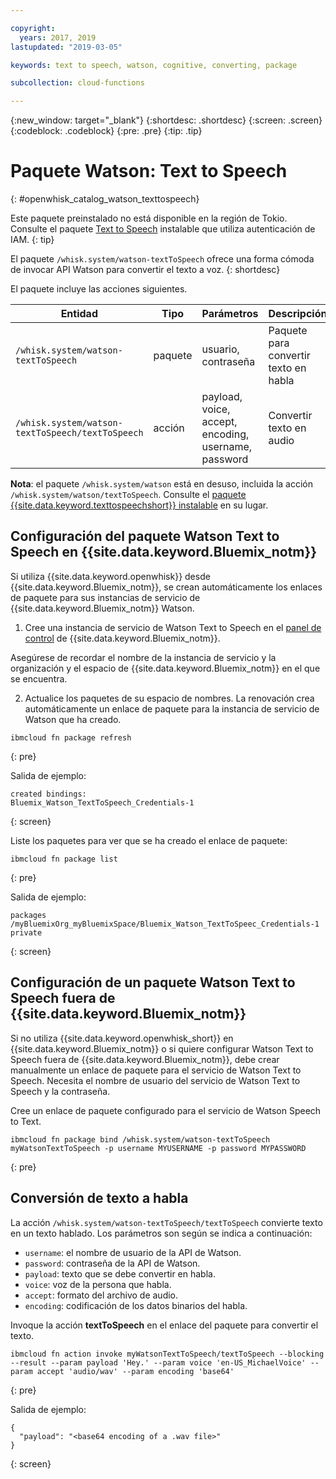 ```yaml
---

copyright:
  years: 2017, 2019
lastupdated: "2019-03-05"

keywords: text to speech, watson, cognitive, converting, package

subcollection: cloud-functions

---
```


{:new_window: target="_blank"}
{:shortdesc: .shortdesc}
{:screen: .screen}
{:codeblock: .codeblock}
{:pre: .pre}
{:tip: .tip}
# Paquete Watson: Text to Speech
{: #openwhisk_catalog_watson_texttospeech}

Este paquete preinstalado no está disponible en la región de Tokio. Consulte el paquete [Text to Speech](/docs/openwhisk?topic=cloud-functions-text-to-speech-package) instalable que utiliza autenticación de IAM. 
{: tip}

El paquete `/whisk.system/watson-textToSpeech` ofrece una forma cómoda de invocar API Watson para convertir el texto a voz.
{: shortdesc}

El paquete incluye las acciones siguientes.

| Entidad | Tipo | Parámetros | Descripción |
| --- | --- | --- | --- |
| `/whisk.system/watson-textToSpeech` | paquete | usuario, contraseña | Paquete para convertir texto en habla |
| `/whisk.system/watson-textToSpeech/textToSpeech` | acción | payload, voice, accept, encoding, username, password | Convertir texto en audio |

**Nota**: el paquete `/whisk.system/watson` está en desuso, incluida la acción `/whisk.system/watson/textToSpeech`. Consulte el [paquete {{site.data.keyword.texttospeechshort}} instalable](/docs/openwhisk?topic=cloud-functions-text-to-speech-package) en su lugar.

## Configuración del paquete Watson Text to Speech en {{site.data.keyword.Bluemix_notm}}

Si utiliza {{site.data.keyword.openwhisk}} desde {{site.data.keyword.Bluemix_notm}}, se crean automáticamente los enlaces de paquete para sus instancias de servicio de {{site.data.keyword.Bluemix_notm}} Watson.

1. Cree una instancia de servicio de Watson Text to Speech en el [panel de control](http://cloud.ibm.com) de {{site.data.keyword.Bluemix_notm}}.

  Asegúrese de recordar el nombre de la instancia de servicio y la organización y el espacio de
{{site.data.keyword.Bluemix_notm}} en el que se encuentra.

2. Actualice los paquetes de su espacio de nombres. La renovación crea automáticamente un enlace de paquete para la instancia de servicio de Watson que ha creado.
  ```
  ibmcloud fn package refresh
  ```
  {: pre}

  Salida de ejemplo:
  ```
  created bindings:
  Bluemix_Watson_TextToSpeech_Credentials-1
  ```
  {: screen}

  Liste los paquetes para ver que se ha creado el enlace de paquete:
  ```
  ibmcloud fn package list
  ```
  {: pre}

  Salida de ejemplo:
  ```
  packages
  /myBluemixOrg_myBluemixSpace/Bluemix_Watson_TextToSpeec_Credentials-1 private
  ```
  {: screen}

## Configuración de un paquete Watson Text to Speech fuera de {{site.data.keyword.Bluemix_notm}}

Si no utiliza {{site.data.keyword.openwhisk_short}} en {{site.data.keyword.Bluemix_notm}} o si quiere configurar Watson Text to Speech fuera de {{site.data.keyword.Bluemix_notm}}, debe crear manualmente un enlace de paquete para el servicio de Watson Text to Speech. Necesita el nombre de usuario del servicio de Watson Text to Speech y la contraseña.

Cree un enlace de paquete configurado para el servicio de Watson Speech to Text.
```
ibmcloud fn package bind /whisk.system/watson-textToSpeech myWatsonTextToSpeech -p username MYUSERNAME -p password MYPASSWORD
```
{: pre}

## Conversión de texto a habla

La acción `/whisk.system/watson-textToSpeech/textToSpeech` convierte texto en un texto hablado. Los parámetros son según se indica a continuación:

- `username`: el nombre de usuario de la API de Watson.
- `password`: contraseña de la API de Watson.
- `payload`: texto que se debe convertir en habla.
- `voice`: voz de la persona que habla.
- `accept`: formato del archivo de audio.
- `encoding`: codificación de los datos binarios del habla.

Invoque la acción **textToSpeech** en el enlace del paquete para convertir el texto.
```
ibmcloud fn action invoke myWatsonTextToSpeech/textToSpeech --blocking --result --param payload 'Hey.' --param voice 'en-US_MichaelVoice' --param accept 'audio/wav' --param encoding 'base64'
```
{: pre}

Salida de ejemplo:
```
{
  "payload": "<base64 encoding of a .wav file>"
}
```
{: screen}
